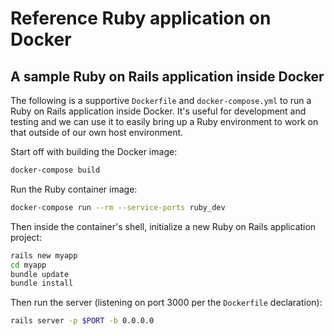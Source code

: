 # Reference Ruby application on Docker

## A sample Ruby on Rails application inside Docker

The following is a supportive `Dockerfile` and `docker-compose.yml` to run a Ruby on Rails application inside Docker.
It's useful for development and testing and we can use it to easily bring up a Ruby environment to work on that outside of our own host environment.

Start off with building the Docker image:

```sh
docker-compose build
```

Run the Ruby container image:

```sh
docker-compose run --rm --service-ports ruby_dev
```

Then inside the container's shell, initialize a new Ruby on Rails application project:

```sh
rails new myapp
cd myapp
bundle update
bundle install
```

Then run the server (listening on port 3000 per the `Dockerfile` declaration):

```sh
rails server -p $PORT -b 0.0.0.0
```

